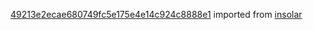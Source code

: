 [49213e2ecae680749fc5e175e4e14c924c8888e1](https://github.com/insolar/insolar/commit/49213e2ecae680749fc5e175e4e14c924c8888e1) imported from [insolar](https://github.com/insolar/insolar)
